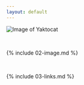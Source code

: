 ```yaml
---
layout: default
---
```


![Image of Yaktocat](https://octodex.github.com/images/yaktocat.png)


<br>

{% include 02-image.md %}

<br>

{% include 03-links.md %}

